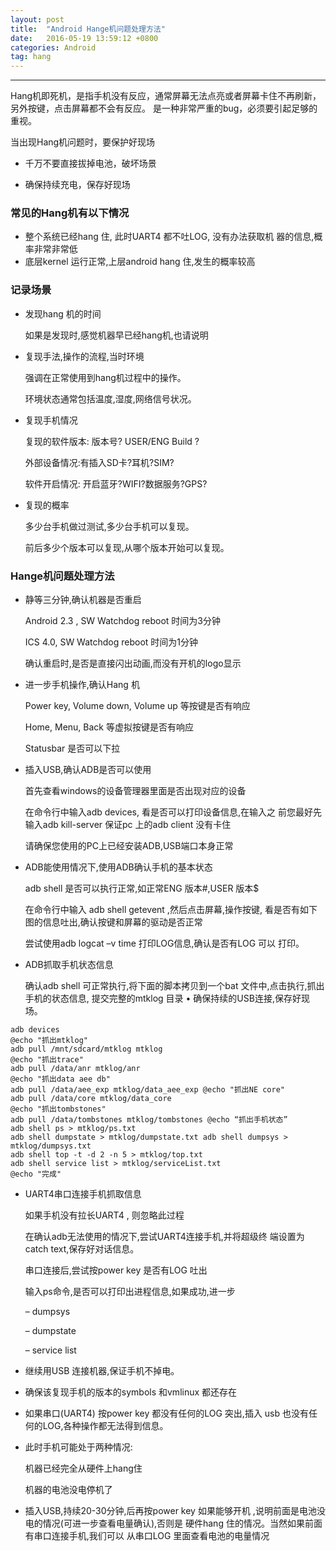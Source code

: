 ```yaml
---
layout: post
title:  "Android Hange机问题处理方法"
date:   2016-05-19 13:59:12 +0800
categories: Android
tag: hang
---
```


-----------------------


Hang机即死机，是指手机没有反应，通常屏幕无法点亮或者屏幕卡住不再刷新，另外按键，点击屏幕都不会有反应。
是一种非常严重的bug，必须要引起足够的重视。

当出现Hang机问题时，要保护好现场

+ 千万不要直接拔掉电池，破坏场景

+ 确保持续充电，保存好现场

### 常见的Hang机有以下情况

+ 整个系统已经hang 住, 此时UART4 都不吐LOG, 没有办法获取机
   器的信息,概率非常非常低
+ 底层kernel 运行正常,上层android hang 住,发生的概率较高

### 记录场景

+ 发现hang 机的时间

    如果是发现时,感觉机器早已经hang机,也请说明

+ 复现手法,操作的流程,当时环境

    强调在正常使用到hang机过程中的操作。
    
    环境状态通常包括温度,湿度,网络信号状况。

+ 复现手机情况

    复现的软件版本: 版本号? USER/ENG Build ?
    
    外部设备情况:有插入SD卡?耳机?SIM?
    
    软件开启情况: 开启蓝牙?WIFI?数据服务?GPS?

+ 复现的概率

    多少台手机做过测试,多少台手机可以复现。
    
    前后多少个版本可以复现,从哪个版本开始可以复现。

### Hange机问题处理方法
+ 静等三分钟,确认机器是否重启

    Android 2.3 , SW Watchdog reboot 时间为3分钟
    
    ICS 4.0, SW Watchdog reboot 时间为1分钟
    
    确认重启时,是否是直接闪出动画,而没有开机的logo显示
+ 进一步手机操作,确认Hang 机
    
    Power key, Volume down, Volume up 等按键是否有响应
    
    Home, Menu, Back 等虚拟按键是否有响应
    
    Statusbar 是否可以下拉

+ 插入USB,确认ADB是否可以使用

    首先查看windows的设备管理器里面是否出现对应的设备
    
    在命令行中输入adb devices, 看是否可以打印设备信息,在输入之 前您最好先输入adb kill-server 保证pc 上的adb client 没有卡住
    
    请确保您使用的PC上已经安装ADB,USB端口本身正常

+ ADB能使用情况下,使用ADB确认手机的基本状态

    adb shell 是否可以执行正常,如正常ENG 版本#,USER 版本$
    
    在命令行中输入 adb shell getevent ,然后点击屏幕,操作按键, 看是否有如下图的信息吐出,确认按键和屏幕的驱动是否正常

    尝试使用adb logcat –v time 打印LOG信息,确认是否有LOG 可以 打印。

+ ADB抓取手机状态信息

    确认adb shell 可正常执行,将下面的脚本拷贝到一个bat 文件中,点击执行,抓出手机的状态信息, 提交完整的mtklog 目录 • 确保持续的USB连接,保存好现场。

```
adb devices
@echo "抓出mtklog"
adb pull /mnt/sdcard/mtklog mtklog
@echo "抓出trace"
adb pull /data/anr mtklog/anr
@echo "抓出data aee db"
adb pull /data/aee_exp mtklog/data_aee_exp @echo "抓出NE core"
adb pull /data/core mtklog/data_core
@echo "抓出tombstones"
adb pull /data/tombstones mtklog/tombstones @echo “抓出手机状态”
adb shell ps > mtklog/ps.txt
adb shell dumpstate > mtklog/dumpstate.txt adb shell dumpsys > mtklog/dumpsys.txt
adb shell top -t -d 2 -n 5 > mtklog/top.txt
adb shell service list > mtklog/serviceList.txt
@echo "完成"
```

+ UART4串口连接手机抓取信息
    
    如果手机没有拉长UART4 , 则忽略此过程

    在确认adb无法使用的情况下,尝试UART4连接手机,并将超级终 端设置为catch text,保存好对话信息。

    串口连接后,尝试按power key 是否有LOG 吐出
    
    输入ps命令,是否可以打印出进程信息,如果成功,进一步 
    
    – dumpsys
    
    – dumpstate
    
    – service list

+ 继续用USB 连接机器,保证手机不掉电。

+ 确保该复现手机的版本的symbols 和vmlinux 都还存在


+ 如果串口(UART4) 按power key 都没有任何的LOG 突出,插入 usb 也没有任何的LOG,各种操作都无法得到信息。

+ 此时手机可能处于两种情况:
    
    机器已经完全从硬件上hang住 
    
    机器的电池没电停机了
+ 插入USB,持续20-30分钟,后再按power key 如果能够开机 ,说明前面是电池没电的情况(可进一步查看电量确认),否则是 硬件hang 住的情况。当然如果前面有串口连接手机,我们可以 从串口LOG 里面查看电池的电量情况



